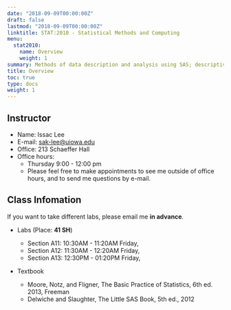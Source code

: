 ```yaml
---
date: "2018-09-09T00:00:00Z"
draft: false
lastmod: "2018-09-09T00:00:00Z"
linktitle: STAT:2010 - Statistical Methods and Computing
menu:
  stat2010:
    name: Overview
    weight: 1
summary: Methods of data description and analysis using SAS; descriptive statistics, graphical presentation, estimation, hypothesis testing, sample size, power; emphasis on learning statistical methods and concepts through hands-on experience with real data.
title: Overview
toc: true
type: docs
weight: 1
---
```


## Instructor

- Name: Issac Lee
- E-mail: sak-lee@uiowa.edu
- Office: 213 Schaeffer Hall
- Office hours: 
  - Thursday 9:00 - 12:00 pm
  - Please feel free to make appointments to see me outside of office hours, and to send me questions by e-mail.

## Class Infomation

If you want to take different labs, please email me **in advance**.

- Labs (Place: **41 SH**)

  - Section A11: 10:30AM - 11:20AM Friday, 
  - Section A12: 11:30AM - 12:20AM Friday, 
  - Section A13: 12:30PM - 01:20PM Friday, 

- Textbook

  - Moore, Notz, and Fligner, The Basic Practice of Statistics, 6th ed. 2013, Freeman
  - Delwiche and Slaughter, The Little SAS Book, 5th ed., 2012


